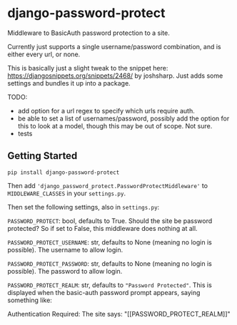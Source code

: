 django-password-protect
=======================
Middleware to BasicAuth password protection to a site.

Currently just supports a single username/password combination, and is
either every url, or none.

This is basically just a slight tweak to the snippet here:
https://djangosnippets.org/snippets/2468/ by joshsharp. Just adds some
settings and bundles it up into a package.

TODO:
+ add option for a url regex to specify which urls require auth.
+ be able to set a list of usernames/password, possibly add the option
  for this to look at a model, though this may be out of scope. Not
  sure.
+ tests

Getting Started
---------------

```pip install django-password-protect```

Then add `'django_password_protect.PasswordProtectMiddleware'` to `MIDDLEWARE_CLASSES` in your `settings.py`.

Then set the following settings, also in `settings.py`:

`PASSWORD_PROTECT`: bool, defaults to True. Should the site be
password protected? So if set to False, this middleware does nothing
at all.

`PASSWORD_PROTECT_USERNAME`: str, defaults to None (meaning no login
is possible). The username to allow login.

`PASSWORD_PROTECT_PASSWORD`: str, defaults to None (meaning no login
is possible). The password to allow login.

`PASSWORD_PROTECT_REALM`: str, defaults to `"Password Protected"`. This is displayed when the basic-auth password prompt appears, saying something like:

Authentication Required: The site says: "[[PASSWORD_PROTECT_REALM]]"
